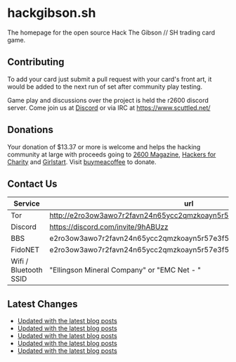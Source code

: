 # hackgibson.sh
The homepage for the open source Hack The Gibson // SH trading card game.


## Contributing

To add your card just submit a pull request with your card's front art, it would be added to the next run of set after community play testing.

Game play and discussions over the project is held the r2600 discord server. Come join us at [Discord](https://discord.com/invite/9hABUzz) or via IRC at https://www.scuttled.net/


## Donations

Your donation of $13.37 or more is welcome and helps the hacking community at large with proceeds going to [2600 Magazine](https://2600.com/), [Hackers for Charity](https://hackersforcharity.org) and [Girlstart](https://girlstart.org).  Visit [buymeacoffee](https://www.buymeacoffee.com/hackgibson.sh) to donate.


## Contact Us

Service | url
-|-
Tor | http://e2ro3ow3awo7r2favn24n65ycc2qmzkoayn5r57e3f56nvjwdcgg32ad.onion
Discord | https://discord.com/invite/9hABUzz
BBS | e2ro3ow3awo7r2favn24n65ycc2qmzkoayn5r57e3f56nvjwdcgg32ad.onion:23
FidoNET | e2ro3ow3awo7r2favn24n65ycc2qmzkoayn5r57e3f56nvjwdcgg32ad.onion:24554
Wifi / Bluetooth SSID | "Ellingson Mineral Company" or "EMC Net - <fidonet address>"

## Latest Changes
<!-- BLOG-POST-LIST:START -->
- [Updated with the latest blog posts](https://github.com/DFW2600/hackgibson.sh/commit/3d550eb6c40a0b18aedf09fbd277d6f7aba81337)
- [Updated with the latest blog posts](https://github.com/DFW2600/hackgibson.sh/commit/5d38cbb6c515abf5ea7f559a5e9309b0748c1369)
- [Updated with the latest blog posts](https://github.com/DFW2600/hackgibson.sh/commit/f08448191f2b16fd47e46e259daa09870e35e0c2)
- [Updated with the latest blog posts](https://github.com/DFW2600/hackgibson.sh/commit/cdb722d481cf3ab7ea1d4fe004f2484f049b82e1)
- [Updated with the latest blog posts](https://github.com/DFW2600/hackgibson.sh/commit/301e9b9c95f967b738b140e9fcabec627328dc2b)
<!-- BLOG-POST-LIST:END -->
